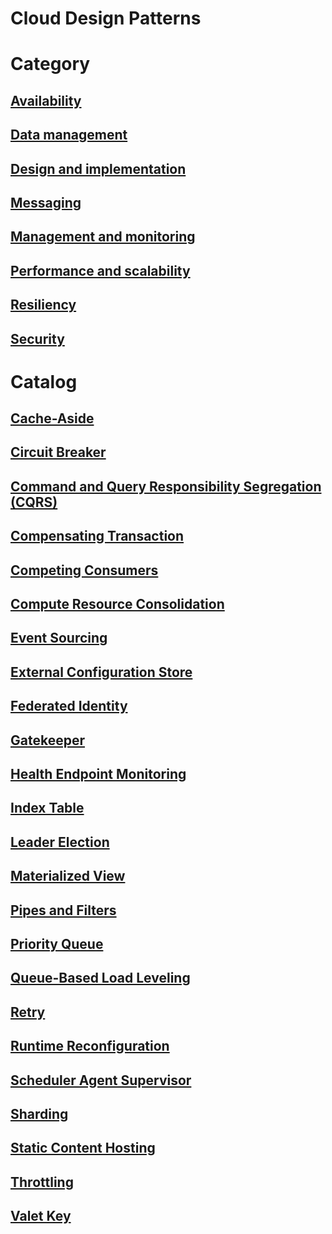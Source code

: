 # Cloud Design Patterns

# Category
## [Availability](./category/availability.md)
## [Data management](./category/data-management.md)
## [Design and implementation](./category/design-implementation.md)
## [Messaging](./category/messaging.md)
## [Management and monitoring](./category/management-monitoring.md)
## [Performance and scalability](./category/performance-scalability.md)
## [Resiliency](./category/resiliency.md)
## [Security](./category/security.md)

# Catalog
## [Cache-Aside](./cache-aside.md)
## [Circuit Breaker](./circuit-breaker.md)
## [Command and Query Responsibility Segregation (CQRS)](./command-and-query-responsibility-segregation-cqrs.md)
## [Compensating Transaction](./compensating-transaction.md)
## [Competing Consumers](./competing-consumers.md)
## [Compute Resource Consolidation](./compute-resource-consolidation.md)
## [Event Sourcing](./event-sourcing.md)
## [External Configuration Store](./external-configuration-store.md)
## [Federated Identity](./federated-identity.md)
## [Gatekeeper](./gatekeeper.md)
## [Health Endpoint Monitoring](./health-endpoint-monitoring.md)
## [Index Table](./index-table.md)
## [Leader Election](./leader-election.md)
## [Materialized View](./materialized-view.md)
## [Pipes and Filters](./pipes-and-filters.md)
## [Priority Queue](./priority-queue.md)
## [Queue-Based Load Leveling](./queue-based-load-leveling.md)
## [Retry](./retry.md)
## [Runtime Reconfiguration](./runtime-reconfiguration.md)
## [Scheduler Agent Supervisor](./scheduler-agent-supervisor.md)
## [Sharding](./sharding.md)
## [Static Content Hosting](./static-content-hosting.md)
## [Throttling](./throttling.md)
## [Valet Key](./valet-key.md)